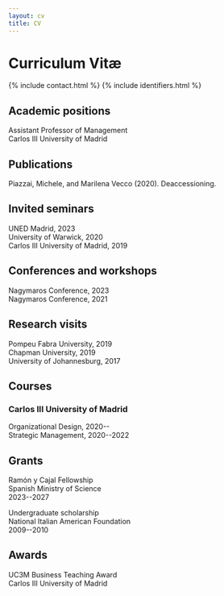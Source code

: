 ```yaml
---
layout: cv
title: CV
---
```


# Curriculum Vitæ

{% include contact.html %}
{% include identifiers.html %}

## Academic positions

Assistant Professor of Management  
Carlos III University of Madrid  

## Publications

Piazzai, Michele, and Marilena Vecco (2020). Deaccessioning.

## Invited seminars

UNED Madrid, 2023  
University of Warwick, 2020  
Carlos III University of Madrid, 2019  

## Conferences and workshops

Nagymaros Conference, 2023  
Nagymaros Conference, 2021  

## Research visits

Pompeu Fabra University, 2019  
Chapman University, 2019  
University of Johannesburg, 2017  

## Courses

### Carlos III University of Madrid

Organizational Design, 2020--  
Strategic Management, 2020--2022

## Grants

Ramón y Cajal Fellowship  
Spanish Ministry of Science  
2023--2027

Undergraduate scholarship  
National Italian American Foundation  
2009--2010

## Awards

UC3M Business Teaching Award  
Carlos III University of Madrid  
